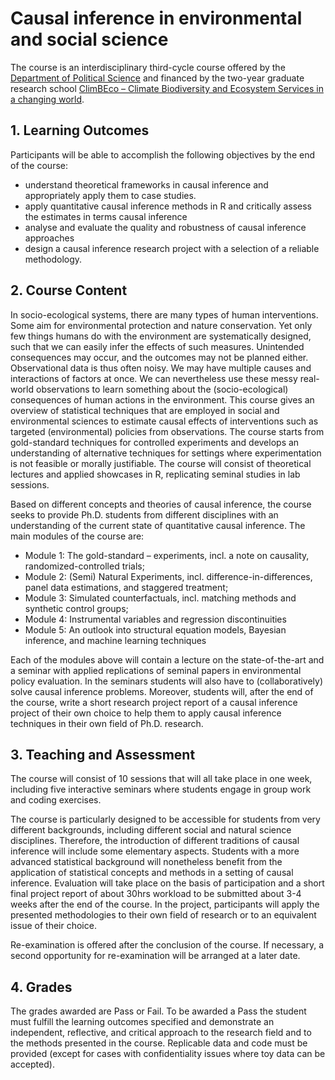 # Causal inference in environmental and social science

The course is an interdisciplinary third-cycle course offered by the [Department of Political Science](https://www.svet.lu.se/en/) and financed by the two-year graduate research school [ClimBEco – Climate Biodiversity and Ecosystem Services in a changing world](https://www.cec.lu.se/education/postgraduate-studies/climbeco).

## 1. Learning Outcomes
Participants will be able to accomplish the following objectives by the end of the course:

-	understand theoretical frameworks in causal inference and appropriately apply them to case studies.
-	apply quantitative causal inference methods in R and critically assess the estimates in terms causal inference
-	analyse and evaluate the quality and robustness of causal inference approaches
-	design a causal inference research project with a selection of a reliable methodology.

## 2. Course Content

In socio-ecological systems, there are many types of human interventions. Some aim for environmental protection and nature conservation. Yet only few things humans do with the environment are systematically designed, such that we can easily infer the effects of such measures. Unintended consequences may occur, and the outcomes may not be planned either. Observational data is thus often noisy. We may have multiple causes and interactions of factors at once. We can nevertheless use these messy real-world observations to learn something about the (socio-ecological) consequences of human actions in the environment.
This course gives an overview of statistical techniques that are employed in social and environmental sciences to estimate causal effects of interventions such as targeted (environmental) policies from observations. The course starts from gold-standard techniques for controlled experiments and develops an understanding of alternative techniques for settings where experimentation is not feasible or morally justifiable. The course will consist of theoretical lectures and applied showcases in R, replicating seminal studies in lab sessions.

Based on different concepts and theories of causal inference, the course seeks to provide Ph.D. students from different disciplines with an understanding of the current state of quantitative causal inference. The main modules of the course are:

-	Module 1: The gold-standard – experiments, incl. a note on causality, randomized-controlled trials;
-	Module 2: (Semi) Natural Experiments, incl. difference-in-differences, panel data estimations, and staggered treatment;
-	Module 3: Simulated counterfactuals, incl. matching methods and synthetic control groups;
-	Module 4: Instrumental variables and regression discontinuities
-	Module 5: An outlook into structural equation models, Bayesian inference, and machine learning techniques

Each of the modules above will contain a lecture on the state-of-the-art and a seminar with applied replications of seminal papers in environmental policy evaluation. In the seminars students will also have to (collaboratively) solve causal inference problems. Moreover, students will, after the end of the course, write a short research project report of a causal inference project of their own choice to help them to apply causal inference techniques in their own field of Ph.D. research.

## 3. Teaching and Assessment
The course will consist of 10 sessions that will all take place in one week, including five interactive seminars where students engage in group work and coding exercises.

The course is particularly designed to be accessible for students from very different backgrounds, including different social and natural science disciplines. Therefore, the introduction of different traditions of causal inference will include some elementary aspects. Students with a more advanced statistical background will nonetheless benefit from the application of statistical concepts and methods in a setting of causal inference.
Evaluation will take place on the basis of participation and a short final project report of about 30hrs workload to be submitted about 3-4 weeks after the end of the course. In the project, participants will apply the presented methodologies to their own field of research or to an equivalent issue of their choice.

Re-examination is offered after the conclusion of the course. If necessary, a second opportunity for re-examination will be arranged at a later date.

## 4. Grades
The grades awarded are Pass or Fail. To be awarded a Pass the student must fulfill the learning outcomes specified and demonstrate an independent, reflective, and critical approach to the research field and to the methods presented in the course. Replicable data and code must be provided (except for cases with confidentiality issues where toy data can be accepted).

